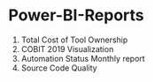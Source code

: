 # Power-BI-Reports
1. Total Cost of Tool Ownership
2. COBIT 2019 Visualization
3. Automation Status Monthly report
4. Source Code Quality
